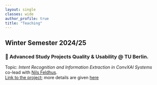 ```yaml
---
layout: single
classes: wide
author_profile: true
title: "Teaching"
---
```


## Winter Semester 2024/25
### 📌 Advanced Study Projects Quality & Usability @ TU Berlin. <br>
Topic: _Intent Recognition and Information Extraction in ConvXAI Systems_ co-lead with [Nils Feldhus](https://nfelnlp.github.io).<br>
[Link to the project](https://www.tu.berlin/index.php?id=18763); more details are given [here](https://nfelnlp.github.io/teaching/xllm/)